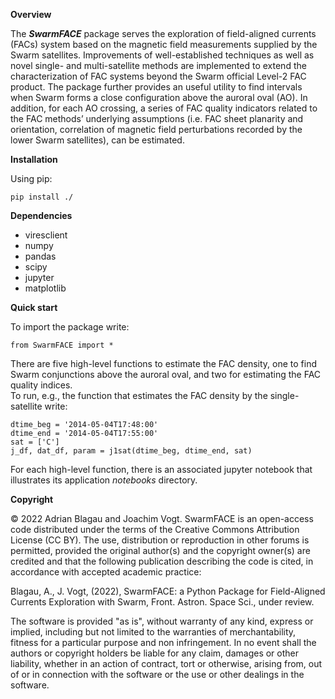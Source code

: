 **Overview**

The _**SwarmFACE**_ package serves the exploration of field-aligned currents 
(FACs) system based on the magnetic field measurements supplied by the Swarm 
satellites. Improvements of well-established techniques as well as novel 
single- and multi-satellite methods are implemented to extend 
the characterization of FAC systems beyond the Swarm official Level-2 FAC 
product. The package further provides an useful utility to find intervals 
when Swarm forms a close configuration above the auroral oval (AO). In 
addition, for each AO crossing, a series of FAC quality indicators related to the FAC methods’ 
underlying assumptions (i.e. FAC sheet planarity and orientation, correlation 
of magnetic field perturbations recorded by the lower Swarm satellites), can 
be estimated.

**Installation**

Using pip:

`pip install ./`

**Dependencies**

* viresclient
* numpy
* pandas
* scipy
* jupyter
* matplotlib

**Quick start**

To import the package write:

    from SwarmFACE import *


There are five high-level functions to estimate the FAC 
density, one to find Swarm conjunctions above the auroral oval, 
and two for estimating the FAC quality indices.  
To run, e.g., the function that estimates the FAC density by the 
single-satellite write:

    dtime_beg = '2014-05-04T17:48:00'
    dtime_end = '2014-05-04T17:55:00'
    sat = ['C'] 
    j_df, dat_df, param = j1sat(dtime_beg, dtime_end, sat)

For each high-level function, there is an associated 
jupyter notebook that illustrates its application _notebooks_ 
directory.

**Copyright**

© 2022 Adrian Blagau and Joachim Vogt. SwarmFACE is an 
open-access code distributed under the terms of the 
Creative Commons Attribution License (CC BY). 
The use, distribution or reproduction in other forums is 
permitted, provided the original author(s) and the copyright 
owner(s) are credited and that the following publication 
describing the code is cited, in accordance with accepted 
academic practice:

Blagau, A., J. Vogt, (2022), SwarmFACE: a Python Package for 
Field-Aligned Currents Exploration with Swarm, Front. Astron. 
Space Sci., under review.

The software is provided "as is", without warranty of any kind, 
express or implied, including but not limited to the warranties 
of merchantability, fitness for a particular purpose and non 
infringement. In no event shall the authors or copyright 
holders be liable for any claim, damages or other liability, 
whether in an action of contract, tort or otherwise, 
arising from, out of or in connection with the software or 
the use or other dealings in the software.